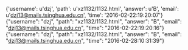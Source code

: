 {'username': u'dzj', 'path': u'xz1132/1132.html', 'answer': u'B', 'email': u'dzj13@mails.tsinghua.edu.cn', 'time': '2016-02-22:19:20:07'}
{"username": "dzj", "path": "xz1132/1132.html", "answer": "B", "email": "dzj13@mails.tsinghua.edu.cn", "time": "2016-02-22:19:20:16"}
{"username": "dzj", "path": "xz1132/1132.html", "answer": "B", "email": "dzj13@mails.tsinghua.edu.cn", "time": "2016-02-28:10:31:39"}